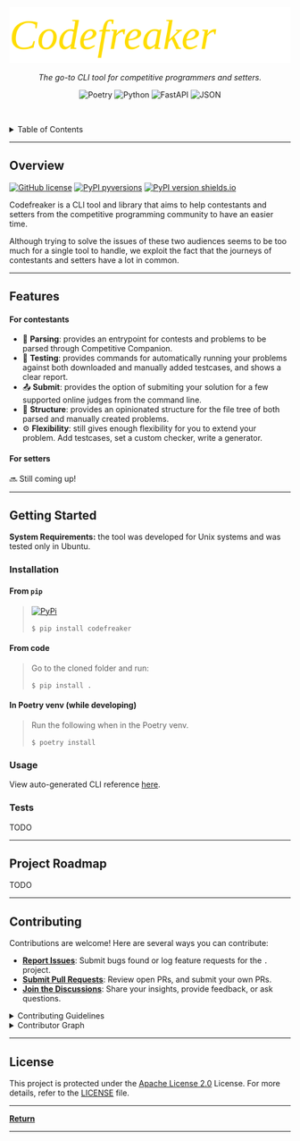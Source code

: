 <p align="center">
   <img src="logo.svg">
</p>
<p align="center">
    <em>The go-to CLI tool for competitive programmers and setters.</em>
</p>
<p align="center">
	<!-- loscal repository, no metadata badges. -->
<p>
<p align="center">
	<img src="https://img.shields.io/badge/Poetry-60A5FA.svg?style=default&logo=Poetry&logoColor=white" alt="Poetry">
	<img src="https://img.shields.io/badge/Python-3776AB.svg?style=default&logo=Python&logoColor=white" alt="Python">
	<img src="https://img.shields.io/badge/FastAPI-009688.svg?style=default&logo=FastAPI&logoColor=white" alt="FastAPI">
	<img src="https://img.shields.io/badge/JSON-000000.svg?style=default&logo=JSON&logoColor=white" alt="JSON">
</p>

<br><!-- TABLE OF CONTENTS -->
<details>
  <summary>Table of Contents</summary><br>

- [ Overview](#-overview)
- [ Features](#-features)
- [ Modules](#-modules)
- [ Getting Started](#-getting-started)
  - [ Installation](#-installation)
  - [ Usage](#-usage)
- [ Project Roadmap](#-project-roadmap)
- [ Contributing](#-contributing)
- [ License](#-license)
</details>
<hr>

##  Overview

[![GitHub license](https://img.shields.io/github/license/rsalesc/codefreaker.svg)](https://github.com/rsalesc/codefreaker/blob/master/LICENSE)
[![PyPI pyversions](https://img.shields.io/pypi/pyversions/codefreaker.svg)](https://pypi.python.org/pypi/codefreaker/)
[![PyPI version shields.io](https://img.shields.io/pypi/v/codefreaker.svg)](https://pypi.python.org/pypi/codefreaker/)

Codefreaker is a CLI tool and library that aims to help contestants and setters from the competitive programming community to have an easier time.

Although trying to solve the issues of these two audiences seems to be too much for a single tool to handle, we exploit the fact that the journeys of contestants and setters have a lot in common.

---

##  Features

#### For contestants

- 🤖 **Parsing**: provides an entrypoint for contests and problems to be parsed through Competitive Companion.
- 🔨 **Testing**: provides commands for automatically running your problems against both downloaded and manually added testcases, and shows a clear report.
- 📤 **Submit**: provides the option of submiting your solution for a few supported online judges from the command line.
- 🧱 **Structure**: provides an opinionated structure for the file tree of both parsed and manually created problems.
- ⚙️ **Flexibility**: still gives enough flexibility for you to extend your problem. Add testcases, set a custom checker, write a generator.

#### For setters

🔜 Still coming up!

---

##  Getting Started

**System Requirements:** the tool was developed for Unix systems and was tested only in Ubuntu.

###  Installation

#### From `pip`

> [![PyPi](https://badgen.net/badge/icon/pypi?icon=pypi&label)](https://https://pypi.org/)
> ```console
> $ pip install codefreaker
> ```

#### From code

> Go to the cloned folder and run:
> ```console
> $ pip install .
> ```

#### In Poetry venv (while developing)

> Run the following when in the Poetry venv.
> ```console
> $ poetry install
> ```


###  Usage

View auto-generated CLI reference [here](USAGE.md).

###  Tests

TODO

---

##  Project Roadmap

TODO

---

##  Contributing

Contributions are welcome! Here are several ways you can contribute:

- **[Report Issues](https://local//issues)**: Submit bugs found or log feature requests for the `.` project.
- **[Submit Pull Requests](https://local//blob/main/CONTRIBUTING.md)**: Review open PRs, and submit your own PRs.
- **[Join the Discussions](https://local//discussions)**: Share your insights, provide feedback, or ask questions.

<details closed>
<summary>Contributing Guidelines</summary>

1. **Fork the Repository**: Start by forking the project repository to your local account.
2. **Clone Locally**: Clone the forked repository to your local machine using a git client.
   ```sh
   git clone ../.
   ```
3. **Create a New Branch**: Always work on a new branch, giving it a descriptive name.
   ```sh
   git checkout -b new-feature-x
   ```
4. **Make Your Changes**: Develop and test your changes locally.
5. **Commit Your Changes**: Commit with a clear message describing your updates.
   ```sh
   git commit -m 'Implemented new feature x.'
   ```
6. **Push to local**: Push the changes to your forked repository.
   ```sh
   git push origin new-feature-x
   ```
7. **Submit a Pull Request**: Create a PR against the original project repository. Clearly describe the changes and their motivations.
8. **Review**: Once your PR is reviewed and approved, it will be merged into the main branch. Congratulations on your contribution!
</details>

<details closed>
<summary>Contributor Graph</summary>
<br>
<p align="center">
   <a href="https://local{//}graphs/contributors">
      <img src="https://contrib.rocks/image?repo=">
   </a>
</p>
</details>

---

##  License

This project is protected under the [Apache License 2.0](http://www.apache.org/licenses/) License. For more details, refer to the [LICENSE](LICENSE) file.

---

[**Return**](#-overview)

---
